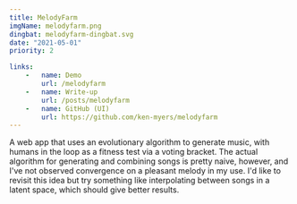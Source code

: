 ```yaml
---
title: MelodyFarm
imgName: melodyfarm.png
dingbat: melodyfarm-dingbat.svg
date: "2021-05-01"
priority: 2

links:
    -   name: Demo
        url: /melodyfarm
    -   name: Write-up
        url: /posts/melodyfarm
    -   name: GitHub (UI)
        url: https://github.com/ken-myers/melodyfarm
---
```


A web app that uses an evolutionary algorithm to generate music, with humans in the loop as a fitness test via a voting bracket. The actual algorithm for generating and combining songs is pretty naive, however, and I've not observed convergence on a pleasant melody in my use. I'd like to revisit this idea but try something like interpolating between songs in a latent space, which should give better results.